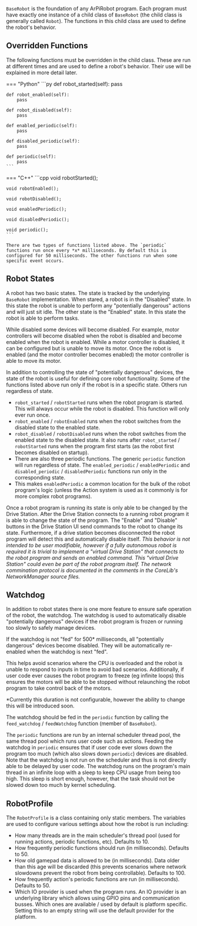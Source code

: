 
`BaseRobot` is the foundation of any ArPiRobot program. Each program must have exactly one instance of a child class of `BaseRobot` (the child class is generally called `Robot`). The functions in this child class are used to define the robot's behavior.

## Overridden Functions

The following functions must be overridden in the child class. These are run at different times and are used to define a robot's behavior. Their use will be explained in more detail later.

=== "Python"
    ```py
    def robot_started(self):
        pass
    
    def robot_enabled(self):
        pass

    def robot_disabled(self):
        pass
    
    def enabled_periodic(self):
        pass
    
    def disabled_periodic(self):
        pass
    
    def periodic(self):
        pass
    ```

=== "C++"
    ```cpp
    void robotStarted();

    void robotEnabled();

    void robotDisabled();

    void enabledPeriodic();

    void disabledPeriodic();

    void periodic();
    ```

    There are two types of functions listed above. The `periodic` functions run once every *x* milliseconds. By default this is configured for 50 milliseconds. The other functions run when some specific event occurs.

## Robot States

A robot has two basic states. The state is tracked by the underlying `BaseRobot` implementation. When stared, a robot is in the "Disabled" state. In this state the robot is unable to perform any "potentially dangerous" actions and will just sit idle. The other state is the "Enabled" state. In this state the robot is able to perform tasks.

While disabled some devices will become disabled. For example, motor controllers will become disabled when the robot is disabled and become enabled when the robot is enabled. While a motor controller is disabled, it can be configured but is unable to move its motor. Once the robot is enabled (and the motor controller becomes enabled) the motor controller is able to move its motor.

In addition to controlling the state of "potentially dangerous" devices, the state of the robot is useful for defining core robot functionality. Some of the functions listed above run only if the robot is in a specific state. Others run regardless of state.
- `robot_started` / `robotStarted` runs when the robot program is started. This will always occur while the robot is disabled. This function will only ever run once.
- `robot_enabled` / `robotEnabled` runs when the robot switches from the disabled state to the enabled state.
- `robot_disabled` / `robotDisabled` runs when the robot switches from the enabled state to the disabled state. It also runs after `robot_started` / `robotStarted` runs when the program first starts (as the robot first becomes disabled on startup).
- There are also three periodic functions. The generic `periodic` function will run regardless of state. The `enabled_periodic` / `enabledPeriodic` and `disabled_periodic` / `disabledPeriodic` functions run only in the corresponding state.
- This makes `enabledPeriodic` a common location for the bulk of the robot program's logic (unless the Action system is used as it commonly is for more complex robot programs).

Once a robot program is running its state is only able to be changed by the Drive Station. After the Drive Station connects to  a running robot program it is able to change the state of the program. The "Enable" and "Disable" buttons in the Drive Station UI send commands to the robot to change its state. Furthermore, if a drive station becomes disconnected the robot program will detect this and automatically disable itself. *This behavior is not intended to be user modifiable, however if a fully autonomous robot is required it is trivial to implement a "virtual Drive Station" that connects to the robot program and sends an enabled command. This "virtual Drive Station" could even be part of the robot program itself. The network commination protocol is documented in the comments in the CoreLib's NetworkManager source files.*


## Watchdog

In addition to robot states there is one more feature to ensure safe operation of the robot, the watchdog. The watchdog is used to automatically disable "potentially dangerous" devices if the robot program is frozen or running too slowly to safely manage devices.

If the watchdog is not "fed" for 500&ast; milliseconds, all "potentially dangerous" devices become disabled. They will be automatically re-enabled when the watchdog is next "fed".

This helps avoid scenarios where the CPU is overloaded and the robot is unable to respond to inputs in time to avoid bad scenarios. Additionally, if user code ever causes the robot program to freeze (eg infinite loops) this ensures the motors will be able to be stopped without relaunching the robot program to take control back of the motors.


&ast;Currently this duration is not configurable, however the ability to change this will be introduced soon.


The watchdog should be fed in the `periodic` function by calling the `feed_watchdog` / `feedWatchdog` function (member of `BaseRobot`). 

The `periodic` functions are run by an internal scheduler thread pool, the same thread pool which runs user code such as actions. Feeding the watchdog in `periodic` ensures that if user code ever slows down the program too much (which also slows down `periodic`) devices are disabled. Note that the watchdog is not run on the scheduler and thus is not directly able to be delayed by user code. The watchdog runs on the program's main thread in an infinite loop with a sleep to keep CPU usage from being too high. This sleep is short enough, however, that the task should not be slowed down too much by kernel scheduling.


## RobotProfile

The `RobotProfile` is a class containing only static members. The variables are used to configure various settings about how the robot is run including:

- How many threads are in the main scheduler's thread pool (used for running actions, periodic functions, etc). Defaults to 10.
- How frequently periodic functions should run (in milliseconds). Defaults to 50.
- How old gamepad data is allowed to be (in milliseconds). Data older than this age will be discarded (this prevents scenarios where network slowdowns prevent the robot from being controllable). Defaults to 100.
- How frequently action's periodic functions are run (in milliseconds). Defaults to 50.
- Which IO provider is used when the program runs. An IO provider is an underlying library which allows using GPIO pins and communication busses. Which ones are available / used by default is platform specific. Setting this to an empty string will use the default provider for the platform.

